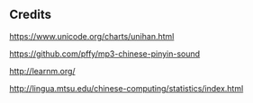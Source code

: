 

Credits
-------

https://www.unicode.org/charts/unihan.html

https://github.com/pffy/mp3-chinese-pinyin-sound

http://learnm.org/

http://lingua.mtsu.edu/chinese-computing/statistics/index.html
